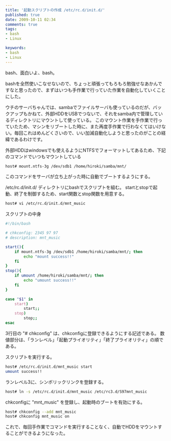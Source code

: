 ```yaml
---
title: '起動スクリプトの作成 /etc/rc.d/init.d/'
published: true
date: 2009-10-11 02:34
comments: true
tags:
- bash
- Linux

keywords:
- bash
- Linux
---
```

bash、面白いよ、bash。

bashを全然使いこなせないので、ちょっと頑張ってもろもろ勉強せなあかんですなと思ったので、まずはいつも手作業で行っていた作業を自動化していくことにした。

ウチのサーバちゃんでは、sambaでファイルサーバも使っているのだが、バックアップもかねて、外部HDDをUSBでつないで、それをsamba内で管理しているディレクトリにマウントして使っている。
このマウント作業を手作業で行っていたため、マシンをリブートした時に、また再度手作業で行わなくてはいけない。毎回これはめんどくさいので、いい加減自動化しようと思ったのがことの経緯であるわけです。

外部HDDはwindowsでも使えるようにNTFSでフォーマットしてあるため、下記のコマンドでいつもマウントしている

```sh
host# mount.ntfs-3g /dev/sdb1 /home/hiroki/samba/mnt/
```

このコマンドをサーバが立ち上がった時に自動でブートするようにする。

/etc/rc.d/init.d/ ディレクトリにbashでスクリプトを組む。
startとstopで起動、終了を制御するため、start関数とstop関数を用意する。

```sh
host# vi /etc/rc.d/init.d/mnt_music
```

スクリプトの中身

```sh
#!/bin/bash

# chkconfig: 2345 97 97
# description: mnt_music

start(){
    if mount.ntfs-3g /dev/sdb1 /home/hiroki/samba/mnt/; then
        echo "mount success!!"
    fi
}
stop(){
    if umount /home/hiroki/samba/mnt/; then
        echo "umount success!!"
    fi
}

case "$1" in
    start)
        start;;
    stop)
        stop;;
esac
```

3行目の "# chkconfig" は、chkconfigに登録できるようにする記述である。
数値部分は、「ランレベル」「起動プライオリティ」「終了プライオリティ」の順である。

スクリプトを実行する。

```sh
host# /etc/rc.d/init.d/mnt_music start
umount success!!
```

ランレベル3に、シンボリックリンクを登録する。

```sh
host# ln -s /etc/rc.d/init.d/mnt_music /etc/rc3.d/S97mnt_music
```

chkconfigに "mnt_music" を登録し、起動時のブートを有効にする。

```sh
host# chkconfig --add mnt_music
host# chkconfig mnt_music on
```

これで、毎回手作業でコマンドを実行することなく、自動でHDDをマウントすることができるようになった。